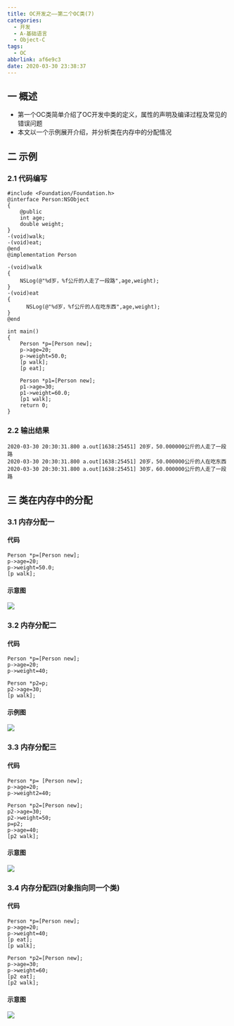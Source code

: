 ```yaml
---
title: OC开发之——第二个OC类(7)
categories:
  - 开发
  - A-基础语言
  - Object-C
tags:
  - OC
abbrlink: af6e9c3
date: 2020-03-30 23:38:37
---
```

## 一 概述

* 第一个OC类简单介绍了OC开发中类的定义，属性的声明及编译过程及常见的错误问题
* 本文以一个示例展开介绍，并分析类在内存中的分配情况

<!--more-->

## 二 示例
### 2.1 代码编写
```
#include <Foundation/Foundation.h>
@interface Person:NSObject
{
    @public
    int age;
    double weight;
}
-(void)walk;
-(void)eat;
@end
@implementation Person

-(void)walk
{
    NSLog(@"%d岁，%f公斤的人走了一段路",age,weight);
}
-(void)eat
{
      NSLog(@"%d岁，%f公斤的人在吃东西",age,weight);
}
@end

int main()
{
    Person *p=[Person new];
    p->age=20;
    p->weight=50.0;
    [p walk];
    [p eat];
    
    Person *p1=[Person new];
    p1->age=30;
    p1->weight=60.0;
    [p1 walk];
    return 0;
}
```

### 2.2 输出结果

```
2020-03-30 20:30:31.800 a.out[1638:25451] 20岁，50.000000公斤的人走了一段路
2020-03-30 20:30:31.800 a.out[1638:25451] 20岁，50.000000公斤的人在吃东西
2020-03-30 20:30:31.800 a.out[1638:25451] 30岁，60.000000公斤的人走了一段路
```

## 三 类在内存中的分配

### 3.1 内存分配一

#### 代码

```
Person *p=[Person new];
p->age=20;
p->weight=50.0;
[p walk];
```

#### 示意图

![][1]

### 3.2 内存分配二

#### 代码

```
Person *p=[Person new];
p->age=20;
p->weight=40;
    
Person *p2=p;
p2->age=30;
[p walk];
```

#### 示例图
![][2]
### 3.3 内存分配三
#### 代码

```
Person *p= [Person new];
p->age=20;
p->weight2=40;
    
Person *p2=[Person new];
p2->age=30;
p2->weight=50;
p=p2;
p->age=40;
[p2 walk];
```

#### 示意图
![][3]

### 3.4 内存分配四(对象指向同一个类)
#### 代码

```
Person *p=[Person new];
p->age=20;
p->weight=40;
[p eat];
[p walk];
    
Person *p2=[Person new];
p->age=30;
p->weight=60;
[p2 eat];
[p2 walk];
```

#### 示意图

![][4]

[1]:https://cdn.jsdelivr.net/gh/PGzxc/CDN/blog-image/oc-memory-allocation-1.png
[2]:https://cdn.jsdelivr.net/gh/PGzxc/CDN/blog-image/oc-memory-allocation-2.png
[3]:https://cdn.jsdelivr.net/gh/PGzxc/CDN/blog-image/oc-memory-allocation-3.png
[4]:https://cdn.jsdelivr.net/gh/PGzxc/CDN/blog-image/oc-memory-allocation-4.png

